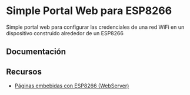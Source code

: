 # Simple Portal Web para ESP8266

Simple portal web para configurar las credenciales de una red WiFi en un dispositivo construido alrededor de un ESP8266

## Documentación

## Recursos

- [Páginas embebidas con ESP8266 (WebServer)](https://blog.tute-avalos.com/2022/08/26/paginas-embebidas-webserver-esp8266/)

